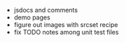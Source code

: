 -   jsdocs and comments
-   demo pages
-   figure out images with srcset recipe
-   fix TODO notes among unit test files
